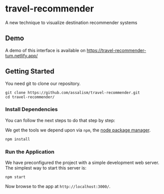# travel-recommender
A new technique to visualize destination recommender systems

## Demo
A demo of this interface is available on https://travel-recommender-tum.netlify.app/
## Getting Started

You need git to clone our repository.

```
git clone https://github.com/assalism/travel-recommender.git
cd travel-recommender/
```

### Install Dependencies

You can follow the next steps to do that step by step:


We get the tools we depend upon via `npm`, the [node package manager](https://www.npmjs.com).

```
npm install
```

### Run the Application

We have preconfigured the project with a simple development web server.  The simplest way to start
this server is:

```
npm start
```

Now browse to the app at `http://localhost:3000/`.
